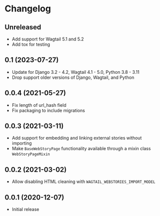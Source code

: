Changelog
=========

Unreleased
----------

* Add support for Wagtail 5.1 and 5.2
* Add tox for testing


0.1 (2023-07-27)
----------------

* Update for Django 3.2 - 4.2, Wagtail 4.1 - 5.0, Python 3.8 - 3.11
* Drop support older versions of Django, Wagtail, and Python


0.0.4 (2021-05-27)
------------------

* Fix length of url_hash field
* Fix packaging to include migrations


0.0.3 (2021-03-11)
------------------

* Add support for embedding and linking external stories without importing
* Make `BaseWebStoryPage` functionality available through a mixin class `WebStoryPageMixin`


0.0.2 (2021-03-02)
------------------

* Allow disabling HTML cleaning with `WAGTAIL_WEBSTORIES_IMPORT_MODEL`


0.0.1 (2020-12-07)
------------------

* Initial release
